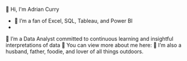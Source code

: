 👋 Hi, I'm Adrian Curry


* 🔭 I’m a fan of Excel, SQL, Tableau, and Power BI
* 
🌱 I’m a Data Analyst committed to continuous learning and insightful interpretations of data
👯 You can view more about me here: 
🤔 I’m also a husband, father, foodie, and lover of all things outdoors. 
